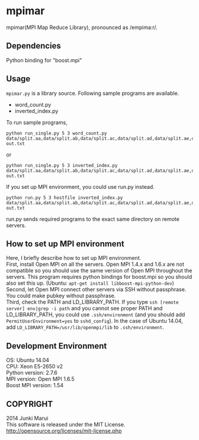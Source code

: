 mpimar
======
mpimar(MPI Map Reduce Library), pronounced as /empima:r/.

Dependencies
------
Python binding for "boost.mpi"

Usage
------
`mpimar.py` is a library source. Following sample programs are available.
* word_count.py
* inverted_index.py

To run sample programs,  
```
python run_single.py 5 3 word_count.py data/split.aa,data/split.ab,data/split.ac,data/split.ad,data/split.ae,data/split.af,data/split.ag,data/split.ah,data/split.ai,data/split.aj out.txt
```
or
```
python run_single.py 5 3 inverted_index.py data/split.aa,data/split.ab,data/split.ac,data/split.ad,data/split.ae,data/split.af,data/split.ag,data/split.ah,data/split.ai,data/split.aj out.txt
```  
If you set up MPI environment, you could use run.py instead.
```
python run.py 5 3 hostfile inverted_index.py data/split.aa,data/split.ab,data/split.ac,data/split.ad,data/split.ae,data/split.af,data/split.ag,data/split.ah,data/split.ai,data/split.aj out.txt
```
run.py sends required programs to the exact same directory on remote servers.

How to set up MPI environment
-----------
Here, I briefly describe how to set up MPI environment.  
First, install Open MPI on all the servers.  Open MPI 1.4.x and 1.6.x are not compatible so you should use the same version of Open MPI throughout the servers. This program requires python bindings for boost.mpi so you should also set this up. (Ubuntu: `apt-get install libboost-mpi-python-dev`)  
Second, let Open MPI connect other servers via SSH without passphrase. You could make pubkey without passphrase.  
Third, check the PATH and LD_LIBRARY_PATH. If you type `ssh [remote server] env|grep -i path` and you cannot see proper PATH and LD_LIBRARY_PATH, you could use `.ssh/environment` (and you should add `PermitUserEnvironment=yes` to `sshd_config`). In the case of Ubuntu 14.04, add `LD_LIBRARY_PATH=/usr/lib/openmpi/lib` to `.ssh/environment`.

Development Environment
-----------
OS: Ubuntu 14.04  
CPU: Xeon E5-2650 v2  
Python version: 2.7.6  
MPI version: Open MPI 1.6.5  
Boost MPI version: 1.54  

COPYRIGHT
-----------
2014 Junki Marui  
This software is released under the MIT License.  
http://opensource.org/licenses/mit-license.php 
